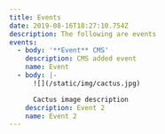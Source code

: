 ```yaml
---
title: Events
date: 2019-08-16T18:27:10.754Z
description: The following are events
events:
  - body: '**Event** CMS'
    description: CMS added event
    name: Event
  - body: |-
      ![](/static/img/cactus.jpg)

      Cactus image description
    description: Event 2
    name: Event 2
---
```


